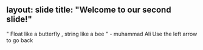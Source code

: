 layout: slide
title: "Welcome to our second slide!"
---
" Float like a butterfly , string like a bee " - muhammad Ali
Use the left arrow to go back
